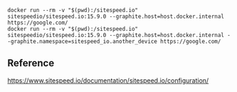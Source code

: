 ```
docker run --rm -v "$(pwd):/sitespeed.io" sitespeedio/sitespeed.io:15.9.0 --graphite.host=host.docker.internal https://google.com/
docker run --rm -v "$(pwd):/sitespeed.io" sitespeedio/sitespeed.io:15.9.0 --graphite.host=host.docker.internal --graphite.namespace=sitespeed_io.another_device https://google.com/
```

## Reference
https://www.sitespeed.io/documentation/sitespeed.io/configuration/
